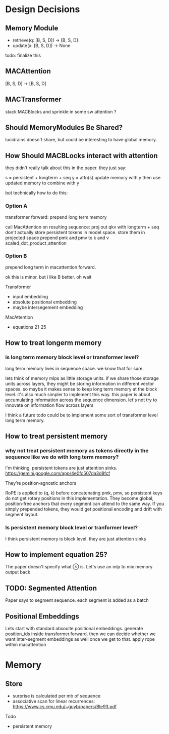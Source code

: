 # Design Decisions

## Memory Module 
- retrieve(q: [B, S, D]) -> [B, S, D]
- update(x: [B, S, D]) -> None

todo: finalize this

## MACAttention 
[B, S, D] -> [B, S, D]


## MACTransformer

stack MACBlocks and sprinkle in some sw attention ?

## Should MemoryModules Be Shared? 

lucidrains doesn't share, but could be interesting to have global memory. 

## How Should MACBLocks interact with attention 

they didn't really talk about this in the paper. they just say: 

s = persistent + longterm + seq
y = attn(s)
update memory with y 
then use updated memory to combine with y 


but technically how to do this: 

### Option A
transformer forward:
    prepend long term memory 

call MacAttention on resulting sequence: 
    proj out qkv with longterm + seq
    don't actually store persistent tokens in model space. store them in projected space
    prepend pmk and pmv to k and v
    scaled_dot_product_attention 

### Option B 
prepend long term in macattention forward. 

ok this is minor. but i like B better. oh wait

Transformer 
- input embedding
- absolute positional embedding 
- maybe intersegement embedding

MacAttention 
- equations 21-25

## How to treat longerm memory 

### is long term memory block level or transformer level? 
long term memory lives in sequence space. we know that for sure. 

lets think of memory mlps as little storage units. 
if we share those storage units across layers, they might be storing information in different vector spaces. 
so maybe it makes sense to keep long term memory at the block level. it's also much simpler to implement this way. 
this paper is about accumulating information across the sequence dimension. let's not try to innovate on information flow across layers

I think a future todo could be to implement some sort of transformer level long term memory. 


## How to treat persistent memory 

### why not treat persistent memory as tokens directly in the sequence like we do with long term memory? 
I'm thinking, persistent tokens are just attention sinks. https://gemini.google.com/app/4e0fc507da3d8fcf

They’re position‑agnostic anchors

RoPE is applied to (q, k) before concatenating pmk, pmv, so persistent keys do not get rotary positions in this implementation. They become global, position‑free anchors that every segment can attend to the same way. If you simply prepended tokens, they would get positional encoding and drift with segment layout.

### Is persistent memory block level or tranformer level? 
I think persistent memory is block level. they are just attention sinks

## How to implement equation 25? 
The paper doesn't specify what ⊗ is. Let's use an mlp to mix memory output back 


## TODO: Segmented Attention
Paper says to segment sequence. each segment is added as a batch 



## Positional Embeddings
Lets start with standard absoulte positional embeddings. generate position_ids inside transformer.forward. then we can decide whether we want inter-segment embeddings as well once we get to that. apply rope within macattention


# Memory 
## Store
- surprise is calculated per mb of sequence 
- associative scan for linear recurrences: https://www.cs.cmu.edu/~guyb/papers/Ble93.pdf



Todo

- persistent memory 



